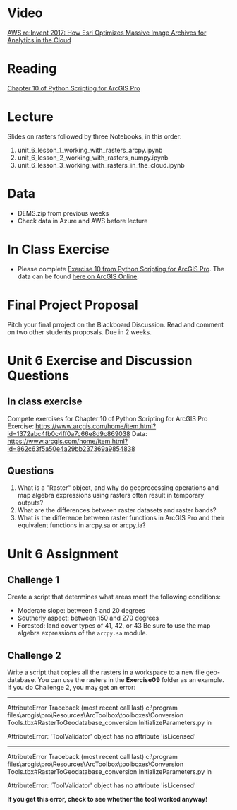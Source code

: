 # Video
[AWS re:Invent 2017: How Esri Optimizes Massive Image Archives for Analytics in the Cloud](https://www.youtube.com/watch?reload=9&v=U486YxlDoeM)

# Reading
[Chapter 10 of Python Scripting for ArcGIS Pro](https://esripress.esri.com/display/index.cfm?fuseaction=display&websiteID=384&moduleID=0)

# Lecture
Slides on rasters followed by three Notebooks, in this order:
1. unit_6_lesson_1_working_with_rasters_arcpy.ipynb
2. unit_6_lesson_2_working_with_rasters_numpy.ipynb
3. unit_6_lesson_3_working_with_rasters_in_the_cloud.ipynb

# Data
- DEMS.zip from previous weeks
- Check data in Azure and AWS before lecture

# In Class Exercise
- Please complete [Exercise 10 from Python Scripting for ArcGIS Pro](https://www.arcgis.com/home/item.html?id=1372abc4fb0c4ff0a7c66e8d9c869038). The data can be found [here on ArcGIS Online](https://www.arcgis.com/home/item.html?id=862c63f5a50e4a29bb237369a9854838).

# Final Project Proposal
Pitch your final prroject on the Blackboard Discussion.
Read and comment on two other students proposals.
Due in 2 weeks.

# Unit 6 Exercise and Discussion Questions 
## In class exercise
Compete exercises for Chapter 10 of Python Scripting for ArcGIS Pro
Exercise: https://www.arcgis.com/home/item.html?id=1372abc4fb0c4ff0a7c66e8d9c869038
Data: https://www.arcgis.com/home/item.html?id=862c63f5a50e4a29bb237369a9854838

## Questions
1. What is a "Raster" object, and why do geoprocessing operations and map algebra expressions using rasters often result in temporary outputs?
2. What are the differences between raster datasets and raster bands?
3. What is the difference between raster functions in ArcGIS Pro and their equivalent functions in arcpy.sa or arcpy.ia?

# Unit 6 Assignment 
## Challenge 1
Create a script that determines what areas meet the following conditions:
- Moderate slope: between 5 and 20 degrees
- Southerly aspect: between 150 and 270 degrees
- Forested: land cover types of 41, 42, or 43
Be sure to use the map algebra expressions of the ```arcpy.sa``` module.

## Challenge 2
Write a script that copies all the rasters in a workspace to a new file geo-database. You can use the rasters in the **Exercise09** folder as an example. If you do Challenge 2, you may get an error:

---------------------------------------------------------------------------
AttributeError                            Traceback (most recent call last)
c:\program files\arcgis\pro\Resources\ArcToolbox\toolboxes\Conversion Tools.tbx#RasterToGeodatabase_conversion.InitializeParameters.py in <module>

AttributeError: 'ToolValidator' object has no attribute 'isLicensed'

---------------------------------------------------------------------------
AttributeError                            Traceback (most recent call last)
c:\program files\arcgis\pro\Resources\ArcToolbox\toolboxes\Conversion Tools.tbx#RasterToGeodatabase_conversion.InitializeParameters.py in <module>

AttributeError: 'ToolValidator' object has no attribute 'isLicensed'


**If you get this error, check to see whether the tool worked anyway!**
